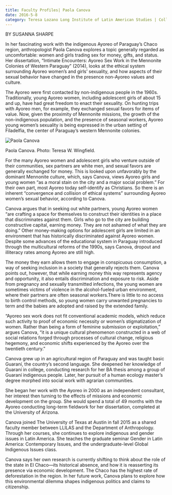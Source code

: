 ```yaml
--- 
title: Faculty Profiles| Paola Canova
date: 2016-5-8
category: Teresa Lozano Long Institute of Latin American Studies | College of Liberal Arts
---
```


BY SUSANNA SHARPE

In her fascinating work with the indigenous Ayoreo of Paraguay’s Chaco region, anthropologist Paola Canova explores a topic generally regarded as uncomfortable: women and girls trading sex for money, gifts, and status. Her dissertation, “Intimate Encounters: Ayoreo Sex Work in the Mennonite Colonies of Western Paraguay” (2014), looks at the ethical system surrounding Ayoreo women’s and girls’ sexuality, and how aspects of their sexual behavior have changed in the presence non-Ayoreo values and culture.

The Ayoreo were first contacted by non-indigenous people in the 1960s. Traditionally, young Ayoreo women, including adolescent girls of about 15 and up, have had great freedom to enact their sexuality. On hunting trips with Ayoreo men, for example, they exchanged sexual favors for items of value. Now, given the proximity of Mennonite missions, the growth of the non-indigenous population, and the presence of seasonal workers, Ayoreo young women’s sexuality is being expressed in the urban setting of Filadelfia, the center of Paraguay’s western Mennonite colonies.

![Paola Canova](http://research.utexas.edu/showcase/assets/js/fileman/Uploads/paola_canova.jpg)

Paola Canova. Photo: Teresa W. Wingfield.

For the many Ayoreo women and adolescent girls who venture outside of their communities, sex partners are white men, and sexual favors are generally exchanged for money. This is looked upon unfavorably by the dominant Mennonite culture, which, says Canova, views Ayoreo girls and young women “as a moral stain on the city and a major social problem.” For their own part, most Ayoreo today self-identify as Christians. So there is an inherent “convergence and collision of ethical systems” surrounding Ayoreo women’s sexual behavior, according to Canova.

Canova argues that in seeking out white partners, young Ayoreo women “are crafting a space for themselves to construct their identities in a place that discriminates against them. Girls who go to the city are building constructive capital, earning money. They are not ashamed of what they are doing.” Other money-making options for adolescent girls are limited in an environment that has historically discriminated against Ayoreo women. Despite some advances of the educational system in Paraguay introduced through the multicultural reforms of the 1990s, says Canova, dropout and illiteracy rates among Ayoreo are still high.

The money they earn allows them to engage in conspicuous consumption, a way of seeking inclusion in a society that generally rejects them. Canova points out, however, that while earning money this way represents agency and opportunity, it also entails discrimination and exposure to risk. Aside from pregnancy and sexually transmitted infections, the young women are sometimes victims of violence in the alcohol-fueled urban environment, where their partners are often seasonal workers.There is little to no access to birth control methods, so young women carry unwanted pregnancies to term and the babies are adopted and raised by the extended family.

“Ayoreo sex work does not fit conventional academic models, which reduce such activity to proof of economic necessity or women’s stigmatization of women. Rather than being a form of feminine submission or exploitation,” argues Canova, “it is a unique cultural phenomenon constructed in a web of social relations forged through processes of cultural change, religious hegemony, and economic shifts experienced by the Ayoreo over the twentieth century.”

Canova grew up in an agricultural region of Paraguay and was taught basic Guaraní, the country’s second language. She deepened her knowledge of Guaraní in college, conducting research for her BA thesis among a group of Guaraní indigenous people. Later, her pursuit of a human ecology master’s degree morphed into social work with agrarian communities.

She began her work with the Ayoreo in 2000 as an independent consultant, her interest then turning to the effects of missions and economic development on the group. She would spend a total of 49 months with the Ayoreo conducting long-term fieldwork for her dissertation, completed at the University of Arizona.

Canova joined The University of Texas at Austin in fall 2015 as a shared faculty member between LLILAS and the Department of Anthropology. Through her courses, she continues to explore indigenous and gender issues in Latin America. She teaches the graduate seminar Gender in Latin America: Contemporary Issues, and the undergraduate-level Global Indigenous Issues class.

Canova says her own research is currently shifting to think about the role of the state in El Chaco—its historical absence, and how it is reasserting its presence via economic development. The Chaco has the highest rate of deforestation in the region. In her future work, Canova plans to explore how this environmental dilemma shapes indigenous politics and claims to citizenship.